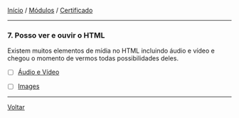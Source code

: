 [Início](https://github.com/Thalyalm/rocketseat-trilha-fundamentar) /
[Módulos](https://github.com/Thalyalm/rocketseat-trilha-fundamentar/tree/main/modulos) /
[Certificado](https://github.com/Thalyalm/rocketseat-trilha-fundamentar/tree/main/certificado)

---

### 7. Posso ver e ouvir o HTML

Existem muitos elementos de mídia no HTML incluindo áudio e vídeo e chegou o momento de vermos todas possibilidades deles.

- [ ] [Áudio e Vídeo](https://github.com/Thalyalm/rocketseat-trilha-fundamentar/tree/main/modulos/posso-ver-e-ouvir-o-html/audio-e-video)

- [ ] [Images](https://github.com/Thalyalm/rocketseat-trilha-fundamentar/tree/main/modulos/posso-ver-e-ouvir-o-html/images)

---

[Voltar](https://github.com/Thalyalm/rocketseat-trilha-fundamentar/tree/main/modulos)